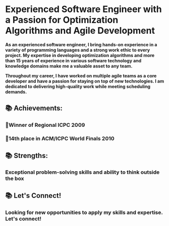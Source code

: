 # Experienced Software Engineer with a Passion for Optimization Algorithms and Agile Development


**As an experienced software engineer, I bring hands-on experience in a variety of programming languages and a strong work ethic to every project. My expertise in developing optimization algorithms and more than 15 years of experience in various software technology and knowledge domains make me a valuable asset to any team.**

**Throughout my career, I have worked on multiple agile teams as a core developer and have a passion for staying on top of new technologies. I am dedicated to delivering high-quality work while meeting scheduling demands.**

## 📚 Achievements:
### 🥇Winner of Regional ICPC 2009
### 🥇14th place in ACM/ICPC World Finals 2010

## 📚 Strengths:
### Exceptional problem-solving skills and ability to think outside the box

## 📚 Let's Connect!
### Looking for new opportunities to apply my skills and expertise. Let's connect!
